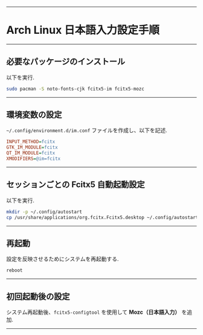 -----

# Arch Linux 日本語入力設定手順

-----

## 必要なパッケージのインストール

以下を実行.

```bash
sudo pacman -S noto-fonts-cjk fcitx5-im fcitx5-mozc
```

-----

## 環境変数の設定

`~/.config/environment.d/im.conf` ファイルを作成し、以下を記述.

```ini
INPUT_METHOD=fcitx
GTK_IM_MODULE=fcitx
QT_IM_MODULE=fcitx
XMODIFIERS=@im=fcitx
```

-----

## セッションごとの Fcitx5 自動起動設定

以下を実行.

```bash
mkdir -p ~/.config/autostart
cp /usr/share/applications/org.fcitx.Fcitx5.desktop ~/.config/autostart/
```

-----

## 再起動

設定を反映させるためにシステムを再起動する.

```bash
reboot
```

-----

## 初回起動後の設定

システム再起動後、`fcitx5-configtool` を使用して **Mozc（日本語入力）** を追加.

-----
